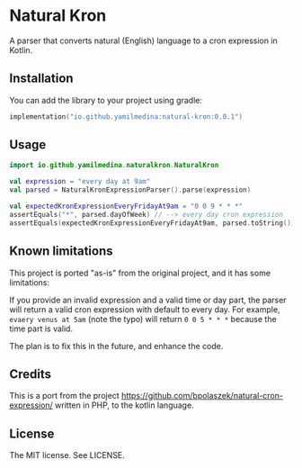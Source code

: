 # Natural Kron #

A parser that converts natural (English) language to a cron expression in Kotlin.

## Installation ##

You can add the library to your project using gradle:

```kotlin
implementation("io.github.yamilmedina:natural-kron:0.0.1")
```

## Usage ##

```kotlin
import io.github.yamilmedina.naturalkron.NaturalKron

val expression = "every day at 9am"
val parsed = NaturalKronExpressionParser().parse(expression)

val expectedKronExpressionEveryFridayAt9am = "0 0 9 * * *"
assertEquals("*", parsed.dayOfWeek) // --> every day cron expression
assertEquals(expectedKronExpressionEveryFridayAt9am, parsed.toString())  // --> TRUE
```

## Known limitations ##

This project is ported "as-is" from the original project, and it has some limitations:

If you provide an invalid expression and a valid time or day part, the parser will return a valid cron expression with
default to every day. For example, `evaery venus at 5am` (note the typo) will return `0 0 5 * * *` because the time part
is valid.

The plan is to fix this in the future, and enhance the code.

## Credits ##

This is a port from the project https://github.com/bpolaszek/natural-cron-expression/ written in PHP, to the kotlin
language.

## License ##

The MIT license. See LICENSE.